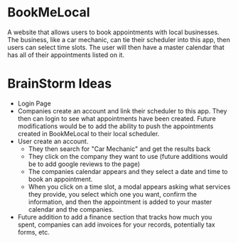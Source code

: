 # BookMeLocal
A website that allows users to book appointments with local businesses. The business, like a car mechanic, can tie their scheduler into this app, then users can select time slots. The user will then have a master calendar that has all of their appointments listed on it.


# BrainStorm Ideas
- Login Page
- Companies create an account and link their scheduler to this app. They then can login to see what appointments have been created. Future modifications would be to add the ability to push the appointments created in BookMeLocal to their local scheduler.
- User create an account.
  - They then search for "Car Mechanic" and get the results back
  - They click on the company they want to use (future additions would be to add google reviews to the page)
  - The companies calendar appears and they select a date and time to book an appointment.
  - When you click on a time slot, a modal appears asking what services they provide, you select which one you want, confirm the information, and then the appointment is added to your master calendar and the companies.
- Future addition to add a finance section that tracks how much you spent, companies can add invoices for your records, potentially tax forms, etc.
